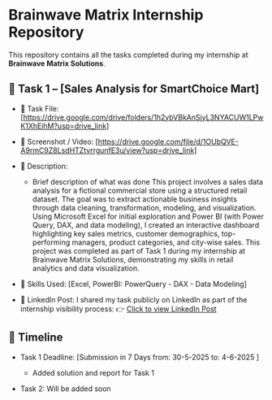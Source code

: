 # Brainwave Matrix Internship Repository

This repository contains all the tasks completed during my internship at **Brainwave Matrix Solutions**.

## 📁 Task 1 – [Sales Analysis for SmartChoice Mart]
- 🔗 Task File: [https://drive.google.com/drive/folders/1h2ybVBkAnSjyL3NYACUW1LPwK1XhEihM?usp=drive_link]
- 📸 Screenshot / Video: [https://drive.google.com/file/d/1OUbQVE-A9rmC9Z8LsdHTZtvrrgunfE3u/view?usp=drive_link]
- 📝 Description:
  - Brief description of what was done
    This project involves a sales data analysis for a fictional commercial store using a structured retail dataset. The goal was to extract actionable business insights 
    through data cleaning, transformation, modeling, and visualization.
    Using Microsoft Excel for initial exploration and Power BI (with Power Query, DAX, and data modeling), I created an interactive dashboard highlighting key sales 
    metrics, customer demographics, top-performing managers, product categories, and city-wise sales.
    This project was completed as part of Task 1 during my internship at Brainwave Matrix Solutions, demonstrating my skills in retail analytics and data visualization.
    
- 🧠 Skills Used: [Excel, PowerBI: PowerQuery - DAX - Data Modeling]
   
- 🔗 LinkedIn Post:
  I shared my task publicly on LinkedIn as part of the internship visibility process: 👉 [Click to view LinkedIn Post](https://www.linkedin.com/posts/tawfeq_brainwavematrixsolutions-powerbi-dataanalysis-activity-7334930476207386626-s5an?utm_source=share&utm_medium=member_desktop&rcm=ACoAADHO4xwBDBSoaI43TDDGSYBNtFXayyvAevo)

## 📅 Timeline
- Task 1 Deadline: [Submission in 7 Days from: 30-5-2025 to: 4-6-2025 ]
  - Added solution and report for Task 1

- Task 2: Will be added soon
